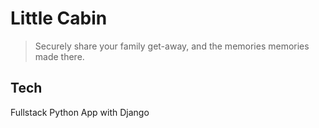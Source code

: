 # Little Cabin

> Securely share your family get-away, and the memories memories made there. 

## Tech 

Fullstack Python App with Django

